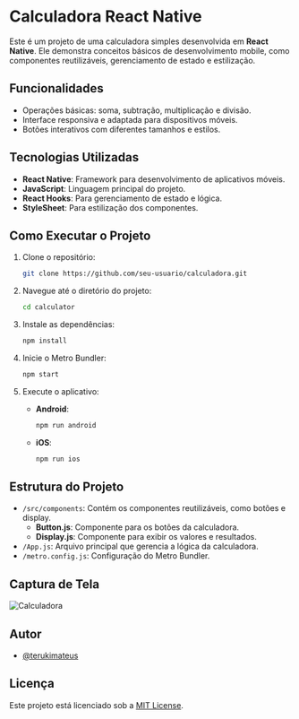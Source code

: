 # Calculadora React Native

Este é um projeto de uma calculadora simples desenvolvida em **React Native**. Ele demonstra conceitos básicos de desenvolvimento mobile, como componentes reutilizáveis, gerenciamento de estado e estilização.

## Funcionalidades

- Operações básicas: soma, subtração, multiplicação e divisão.
- Interface responsiva e adaptada para dispositivos móveis.
- Botões interativos com diferentes tamanhos e estilos.

## Tecnologias Utilizadas

- **React Native**: Framework para desenvolvimento de aplicativos móveis.
- **JavaScript**: Linguagem principal do projeto.
- **React Hooks**: Para gerenciamento de estado e lógica.
- **StyleSheet**: Para estilização dos componentes.

## Como Executar o Projeto

1. Clone o repositório:
   ```bash
   git clone https://github.com/seu-usuario/calculadora.git
   ```

2. Navegue até o diretório do projeto:
   ```bash
   cd calculator
   ```

3. Instale as dependências:
   ```bash
   npm install
   ```

4. Inicie o Metro Bundler:
   ```bash
   npm start
   ```

5. Execute o aplicativo:

   - **Android**:
     ```bash
     npm run android
     ```

   - **iOS**:
     ```bash
     npm run ios
     ```

## Estrutura do Projeto

- `/src/components`: Contém os componentes reutilizáveis, como botões e display.
  - **Button.js**: Componente para os botões da calculadora.
  - **Display.js**: Componente para exibir os valores e resultados.
- `/App.js`: Arquivo principal que gerencia a lógica da calculadora.
- `/metro.config.js`: Configuração do Metro Bundler.

## Captura de Tela

![Calculadora](https://via.placeholder.com/300x500.png?text=Calculadora+React+Native)

## Autor

- [@terukimateus](https://github.com/terukimateus)

## Licença

Este projeto está licenciado sob a [MIT License](https://opensource.org/licenses/MIT).
